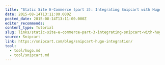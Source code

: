 ```yaml
---
title: "Static Site E-Commerce (part 3): Integrating Snipcart with Hugo"
date: 2015-08-14T13:11:00.000Z
posted_date: 2015-08-14T13:11:00.000Z
editor_recommends:
content_type: Tutorial
slug: links/static-site-e-commerce-part-3-integrating-snipcart-with-hugo
source: Snipcart
link: https://snipcart.com/blog/snipcart-hugo-integration/
tool:
  - tool/hugo.md
  - tool/snipcart.md
---
```





